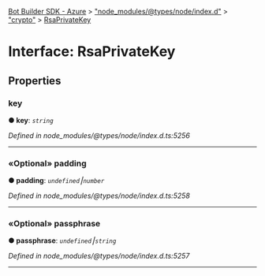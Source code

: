 [Bot Builder SDK - Azure](../README.md) > ["node_modules/@types/node/index.d"](../modules/_node_modules__types_node_index_d_.md) > ["crypto"](../modules/_node_modules__types_node_index_d_._crypto_.md) > [RsaPrivateKey](../interfaces/_node_modules__types_node_index_d_._crypto_.rsaprivatekey.md)



# Interface: RsaPrivateKey


## Properties
<a id="key"></a>

###  key

**●  key**:  *`string`* 

*Defined in node_modules/@types/node/index.d.ts:5256*





___

<a id="padding"></a>

### «Optional» padding

**●  padding**:  *`undefined`⎮`number`* 

*Defined in node_modules/@types/node/index.d.ts:5258*





___

<a id="passphrase"></a>

### «Optional» passphrase

**●  passphrase**:  *`undefined`⎮`string`* 

*Defined in node_modules/@types/node/index.d.ts:5257*





___


